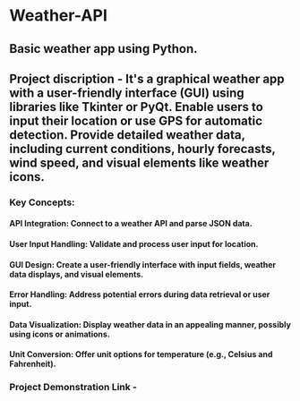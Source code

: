 # Weather-API
## Basic weather app using Python.

## Project discription - It's a graphical weather app with a user-friendly interface (GUI) using libraries like Tkinter or PyQt. Enable users to input their location or use GPS for automatic detection. Provide detailed weather data, including current conditions, hourly forecasts, wind speed, and visual elements like weather icons.

### Key Concepts:
#### API Integration: Connect to a weather API and parse JSON data.
#### User Input Handling: Validate and process user input for location.
#### GUI Design: Create a user-friendly interface with input fields, weather data displays, and visual elements.
#### Error Handling: Address potential errors during data retrieval or user input.
#### Data Visualization: Display weather data in an appealing manner, possibly using icons or animations.
#### Unit Conversion:   **Offer unit options for temperature (e.g., Celsius and Fahrenheit).**

### Project Demonstration Link -
